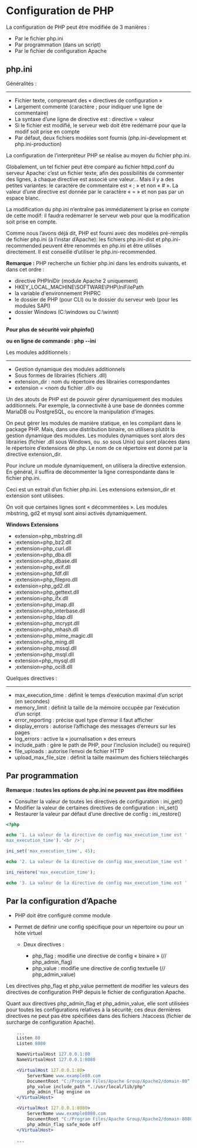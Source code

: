 Configuration de PHP
=====================

La configuration de PHP peut être modifiée de 3 manières :

* Par le fichier php.ini
* Par programmation (dans un script)
* Par le fichier de configuration Apache

php.ini
--------

Généralités :
*************

* Fichier texte, comprenant des « directives de configuration »
* Largement commenté (caractère ; pour indiquer une ligne de commentaire)‏
* La syntaxe d’une ligne de directive est : directive = valeur
* Si le fichier est modifié, le serveur web doit être redémarré pour que la modif soit prise en
  compte
* Par défaut, deux fichiers modèles sont fournis (php.ini-development et php.ini-production)‏

La configuration de l’interpréteur PHP se réalise au moyen du fichier php.ini.

Globalement, un tel fichier peut être comparé au fichier httpd.conf du serveur Apache: c’est un
fichier texte, afin des possibilités de commenter des lignes, à chaque directive est associé une
valeur… Mais il y a des petites variantes: le caractère de commentaire est « ; » et non « # ». La
valeur d’une directive est donnée par le caractère « = » et non pas par un espace blanc.

La modification du php.ini n’entraîne pas immédiatement la prise en compte de cette modif: il faudra
redémarrer le serveur web pour que la modification soit prise en compte.

Comme nous l’avons déjà dit, PHP est fourni avec des modèles pré-remplis de fichier php.ini (à
l’instar d’Apache): les fichiers php.ini-dist et php.ini-recommended peuvent être renommés en
php.ini et être utilisés directement. Il est conseillé d’utiliser le php.ini-recommended.

**Remarque :**
PHP recherche un fichier php.ini dans les endroits suivants, et dans cet ordre :

* directive PHPIniDir (module Apache 2 uniquement)
* HKEY_LOCAL_MACHINE\SOFTWARE\PHP\IniFilePath
* la variable d'environnement PHPRC
* le dossier de PHP (pour CLI) ou le dossier du serveur web (pour les modules SAPI)
* dossier Windows (C:\windows ou C:\winnt)
* 
**Pour plus de sécurité voir phpinfo()**

**ou en ligne de commande : php --ini**

Les modules additionnels :
**************************

* Gestion dynamique des modules additionnels
* Sous formes de librairies (fichiers .dll)‏
* extension_dir : nom du répertoire des librairies correspondantes
* extension = <nom du fichier .dll> ou <nom du fichier.so>

Un des atouts de PHP est de pouvoir gérer dynamiquement des modules additionnels. Par exemple, la
connectivité à une base de données comme MariaDB ou PostgreSQL, ou encore la manipulation d’images.

On peut gérer les modules de manière statique, en les compilant dans le package PHP. Mais, dans une
distribution binaire, on utilisera plutôt la gestion dynamique des modules. Les modules dynamiques
sont alors des librairies (fichier .dll sous Windows, ou .so sous Unix) qui sont placées dans le
répertoire d’extensions de php. Le nom de ce répertoire est donné par la directive extension_dir.

Pour inclure un module dynamiquement, on utilisera la directive extension. En général, il suffira de
décommenter la ligne correspondante dans le fichier php.ini.

Ceci est un extrait d’un fichier php.ini. Les extensions extension_dir et extension sont utilisées.

On voit que certaines lignes sont « décommentées ». Les modules mbstring, gd2 et mysql sont ainsi
activés dynamiquement.

**Windows Extensions**

- extension=php_mbstring.dll
- ;extension=php_bz2.dll
- ;extension=php_curl.dll
- ;extension=php_dba.dll
- ;extension=php_dbase.dll
- ;extension=php_exif.dll
- ;extension=php_fdf.dll
- ;extension=php_filepro.dll
- extension=php_gd2.dll
- ;extension=php_gettext.dll
- ;extension=php_ifx.dll
- ;extension=php_imap.dll
- ;extension=php_interbase.dll
- ;extension=php_ldap.dll
- ;extension=php_mcrypt.dll
- ;extension=php_mhash.dll
- ;extension=php_mime_magic.dll
- ;extension=php_ming.dll
- ;extension=php_mssql.dll
- ;extension=php_msql.dll
- extension=php_mysql.dll
- ;extension=php_oci8.dll


Quelques directives :
*********************

- max_execution_time : définit le temps d’exécution maximal d’un script (en secondes)‏
- memory_limit : définit la taille de la mémoire occupée par l’exécution d’un script
- error_reporting : précise quel type d’erreur il faut afficher
- display_errors : autorise l’affichage des messages d’erreurs sur les pages
- log_errors : active la « journalisation » des erreurs
- include_path : gère le path de PHP, pour l’inclusion include() ou require()‏
- file_uploads : autorise l’envoi de fichier HTTP
- upload_max_file_size : définit la taille maximum des fichiers téléchargés

Par programmation
------------------

**Remarque : toutes les options de php.ini ne peuvent pas être modifiées**

- Consulter la valeur de toutes les directives de configuration : ini_get()‏
- Modifier la valeur de certaines directives de configuration : ini_set()‏
- Restaurer la valeur par défaut d’une directive de config : ini_restore()‏

```php 
<?php 

echo '1. La valeur de la directive de config max_execution_time est ' . ini_get('
max_execution_time').'<br />';

ini_set('max_execution_time', 45);

echo '2. La valeur de la directive de config max_execution_time est ' . ini_get('max_execution_time').'<br />';

ini_restore('max_execution_time');

echo '3. La valeur de la directive de config max_execution_time est ' . ini_get('max_execution_time').'<br />';

```

   
Par la configuration d’Apache
-----------------------------

- PHP doit être configuré comme module
- Permet de définir une config spécifique pour un répertoire ou pour un hôte virtuel

    - Deux directives :

        - php_flag : modifie une directive de config « binaire » (// php_admin_flag)‏
        - php_value : modifie une directive de config textuelle (// php_admin_value)‏

Les directives php_flag et php_value permettent de modifier les valeurs des directives de
configuration PHP depuis le fichier de configuration Apache.

Quant aux directives php_admin_flag et php_admin_value, elle sont utilisées pour toutes les
configurations relatives à la sécurité; ces deux dernières directives ne peut pas être spécifiées
dans des fichiers .htaccess (fichier de surcharge de configuration Apache).

```apache
    ...
    Listen 80
    Listen 8080

    NameVirtualHost 127.0.0.1:80
    NameVirtualHost 127.0.0.1:8080

    <VirtualHost 127.0.0.1:80>
        ServerName www.example80.com
        DocumentRoot "C:/Program Files/Apache Group/Apache2/domain-80“
        php_value include_path ".:/usr/local/lib/php"
        php_admin_flag engine on
    </VirtualHost>

    <VirtualHost 127.0.0.1:8080>
        ServerName www.example8080.com
        DocumentRoot "C:/Program Files/Apache Group/Apache2/domain-8080“
        php_admin_flag safe_mode off
    </VirtualHost>

    ...
```